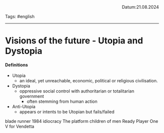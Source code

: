 <p align="right">Datum:21.08.2024</p>

Tags: #english

---

# Visions of the future - Utopia and Dystopia

#### Definitions
- Utopia
	- an ideal, yet unreachable, economic, political or religious civilisation.  
- Dystopia
	- oppressive social control with authoritarian or totalitarian government
		- often stemming from human action
- Anti-Utopia
	- appears or intents to be Utopian but fails/failed




blade runner
1984
idiocracy 
The platform
children of men
Ready Player One
V for Vendetta
